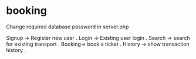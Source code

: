 # booking
Change required database password in server.php

Signup -> Register new user . 
Login -> Existing user login . 
Search -> search for existing transport . 
Booking-> book a ticket . 
History -> show transaction history . 
  
